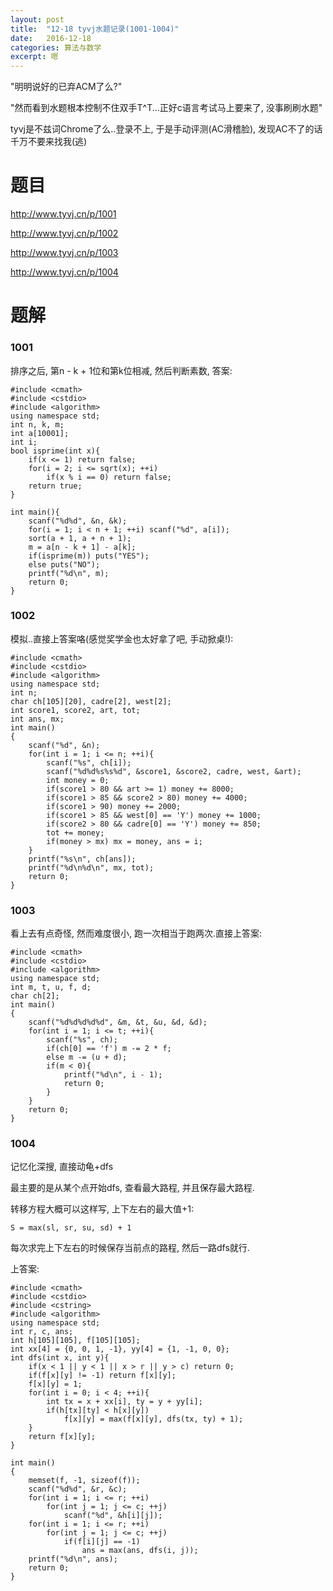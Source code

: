 ```yaml
---
layout: post
title:  "12-18 tyvj水题记录(1001-1004)"
date:   2016-12-18
categories: 算法与数学
excerpt: 嗯
---
```


"明明说好的已弃ACM了么?"

"然而看到水题根本控制不住双手T^T...正好c语言考试马上要来了, 没事刷刷水题"

tyvj是不兹词Chrome了么..登录不上, 于是手动评测(AC滑稽脸), 发现AC不了的话千万不要来找我(逃)

# 题目
http://www.tyvj.cn/p/1001

http://www.tyvj.cn/p/1002

http://www.tyvj.cn/p/1003

http://www.tyvj.cn/p/1004

# 题解

### 1001

排序之后, 第n - k + 1位和第k位相减, 然后判断素数, 答案:


```
#include <cmath>
#include <cstdio>
#include <algorithm>
using namespace std;
int n, k, m;
int a[10001];
int i;
bool isprime(int x){
    if(x <= 1) return false;
    for(i = 2; i <= sqrt(x); ++i)
        if(x % i == 0) return false;
    return true;
}

int main(){
    scanf("%d%d", &n, &k);
    for(i = 1; i < n + 1; ++i) scanf("%d", a[i]);
    sort(a + 1, a + n + 1);
    m = a[n - k + 1] - a[k];
    if(isprime(m)) puts("YES");
    else puts("NO");
    printf("%d\n", m);
    return 0;
}

```

### 1002

模拟..直接上答案咯(感觉奖学金也太好拿了吧, 手动掀桌!):

```
#include <cmath>
#include <cstdio>
#include <algorithm>
using namespace std;
int n;
char ch[105][20], cadre[2], west[2];
int score1, score2, art, tot;
int ans, mx;
int main()
{
    scanf("%d", &n);
    for(int i = 1; i <= n; ++i){
        scanf("%s", ch[i]);
        scanf("%d%d%s%s%d", &score1, &score2, cadre, west, &art);
        int money = 0;
        if(score1 > 80 && art >= 1) money += 8000;
        if(score1 > 85 && score2 > 80) money += 4000;
        if(score1 > 90) money += 2000;
        if(score1 > 85 && west[0] == 'Y') money += 1000;
        if(score2 > 80 && cadre[0] == 'Y') money += 850;
        tot += money;
        if(money > mx) mx = money, ans = i;
    }
    printf("%s\n", ch[ans]);
    printf("%d\n%d\n", mx, tot);
    return 0;
}

```

### 1003

看上去有点奇怪, 然而难度很小, 跑一次相当于跑两次.直接上答案:


```
#include <cmath>
#include <cstdio>
#include <algorithm>
using namespace std;
int m, t, u, f, d;
char ch[2];
int main()
{
    scanf("%d%d%d%d%d", &m, &t, &u, &d, &d);
    for(int i = 1; i <= t; ++i){
        scanf("%s", ch);
        if(ch[0] == 'f') m -= 2 * f;
        else m -= (u + d);
        if(m < 0){
            printf("%d\n", i - 1);
            return 0;
        }
    }
    return 0;
}

```

### 1004

记忆化深搜, 直接动龟+dfs

最主要的是从某个点开始dfs, 查看最大路程, 并且保存最大路程.

转移方程大概可以这样写, 上下左右的最大值+1: 
```
S = max(sl, sr, su, sd) + 1 
```
每次求完上下左右的时候保存当前点的路程, 然后一路dfs就行.

上答案:


```
#include <cmath>
#include <cstdio>
#include <cstring>
#include <algorithm>
using namespace std;
int r, c, ans;
int h[105][105], f[105][105];
int xx[4] = {0, 0, 1, -1}, yy[4] = {1, -1, 0, 0};
int dfs(int x, int y){
    if(x < 1 || y < 1 || x > r || y > c) return 0;
    if(f[x][y] != -1) return f[x][y];
    f[x][y] = 1;
    for(int i = 0; i < 4; ++i){
        int tx = x + xx[i], ty = y + yy[i];
        if(h[tx][ty] < h[x][y])
            f[x][y] = max(f[x][y], dfs(tx, ty) + 1);
    }
    return f[x][y];
}

int main()
{
    memset(f, -1, sizeof(f));
    scanf("%d%d", &r, &c);
    for(int i = 1; i <= r; ++i)
        for(int j = 1; j <= c; ++j)
            scanf("%d", &h[i][j]);
    for(int i = 1; i <= r; ++i)
        for(int j = 1; j <= c; ++j)
            if(f[i][j] == -1)
                ans = max(ans, dfs(i, j));
    printf("%d\n", ans);
    return 0;
}


```




